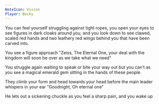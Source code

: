 ```yaml
---
NoteIcon: Vision
Player: Becky
---
```

You can feel yourself struggling against tight ropes, you open your eyes to see figures in dark cloaks around you, and you look down to see clawed, scaled red hands and two leathery red wings behind you that have been carved into. 

You see a figure approach "Zeiss, The Eternal One, your deal with the kingdom will soon be over as we take what we need"

You struggle again waiting to speak or bite your way out but you can’t as you see a magical emerald gem sitting in the hands of these people. 

They climb your form and head towards your head before the main leader whispers in your ear “Goodnight, Oh eternal one” 

He lets out a sickening chuckle as you feel a sharp pain, and you wake up